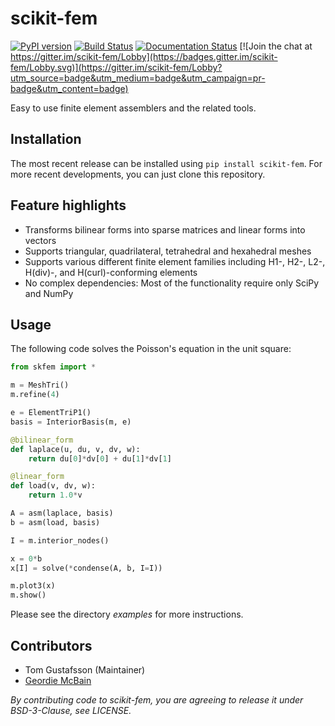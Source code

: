 # scikit-fem

[![PyPI version](https://badge.fury.io/py/scikit-fem.svg)](https://badge.fury.io/py/scikit-fem)
[![Build Status](https://travis-ci.com/kinnala/scikit-fem.svg?branch=master)](https://travis-ci.com/kinnala/scikit-fem)
[![Documentation Status](https://readthedocs.org/projects/scikit-fem/badge/?version=latest)](https://scikit-fem.readthedocs.io/en/latest/?badge=latest) [![Join the chat at https://gitter.im/scikit-fem/Lobby](https://badges.gitter.im/scikit-fem/Lobby.svg)](https://gitter.im/scikit-fem/Lobby?utm_source=badge&utm_medium=badge&utm_campaign=pr-badge&utm_content=badge)

Easy to use finite element assemblers and the related tools.

## Installation

The most recent release can be installed using `pip install scikit-fem`.
For more recent developments, you can just clone this repository.

## Feature highlights

- Transforms bilinear forms into sparse matrices and linear forms into vectors
- Supports triangular, quadrilateral, tetrahedral and hexahedral meshes
- Supports various different finite element families including H1-, H2-, L2-, H(div)-, and
  H(curl)-conforming elements
- No complex dependencies: Most of the functionality require only SciPy and
  NumPy

## Usage

The following code solves the Poisson's equation in the unit square:
```python
from skfem import *

m = MeshTri()
m.refine(4)

e = ElementTriP1()
basis = InteriorBasis(m, e)

@bilinear_form
def laplace(u, du, v, dv, w):
    return du[0]*dv[0] + du[1]*dv[1]

@linear_form
def load(v, dv, w):
    return 1.0*v

A = asm(laplace, basis)
b = asm(load, basis)

I = m.interior_nodes()

x = 0*b
x[I] = solve(*condense(A, b, I=I))

m.plot3(x)
m.show()
```
Please see the directory *examples* for more instructions.

## Contributors

- Tom Gustafsson (Maintainer)
- [Geordie McBain](https://github.com/gdmcbain)

*By contributing code to scikit-fem, you are agreeing to release it under BSD-3-Clause, see LICENSE.*

